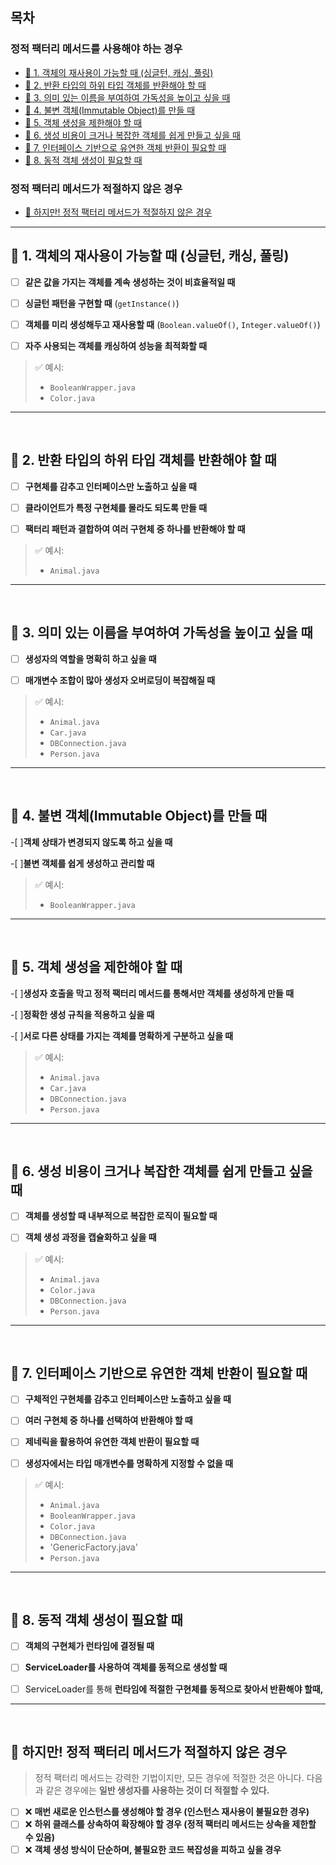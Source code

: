 
## 목차
### 정적 팩터리 메서드를 사용해야 하는 경우
- [📌 1. 객체의 재사용이 가능할 때 (싱글턴, 캐싱, 풀링)](#📌-1-객체의-재사용이-가능할-때-싱글턴-캐싱-풀링)
- [📌 2. 반환 타입의 하위 타입 객체를 반환해야 할 때](#📌-2-반환-타입의-하위-타입-객체를-반환해야-할-때)
- [📌 3. 의미 있는 이름을 부여하여 가독성을 높이고 싶을 때](#📌-3-의미-있는-이름을-부여하여-가독성을-높이고-싶을-때)
- [📌 4. 불변 객체(Immutable Object)를 만들 때](#📌-4-불변-객체immutable-object를-만들-때)
- [📌 5. 객체 생성을 제한해야 할 때](#📌-5-객체-생성을-제한해야-할-때)
- [📌 6. 생성 비용이 크거나 복잡한 객체를 쉽게 만들고 싶을 때](#📌-6-생성-비용이-크거나-복잡한-객체를-쉽게-만들고-싶을-때)
- [📌 7. 인터페이스 기반으로 유연한 객체 반환이 필요할 때](#📌-7-인터페이스-기반으로-유연한-객체-반환이-필요할-때)
- [📌 8. 동적 객체 생성이 필요할 때](#📌-8-동적-객체-생성이-필요할-때)

### 정적 팩터리 메서드가 적절하지 않은 경우

- [📌 하지만! 정적 팩터리 메서드가 적절하지 않은 경우](#📌-하지만-정적-팩터리-메서드가-적절하지-않은-경우)


---


## **📌 1. 객체의 재사용이 가능할 때 (싱글턴, 캐싱, 풀링)**


-[ ] **같은 값을 가지는 객체를 계속 생성하는 것이 비효율적일 때**

-[ ] **싱글턴 패턴을 구현할 때** (`getInstance()`)

-[ ] **객체를 미리 생성해두고 재사용할 때** (`Boolean.valueOf()`, `Integer.valueOf()`)

-[ ] **자주 사용되는 객체를 캐싱하여 성능을 최적화할 때**



> ✅ 예시:
>
> - `BooleanWrapper.java`
> - `Color.java`

---

<br>

## **📌 2. 반환 타입의 하위 타입 객체를 반환해야 할 때**

-[ ] **구현체를 감추고 인터페이스만 노출하고 싶을 때**

-[ ] **클라이언트가 특정 구현체를 몰라도 되도록 만들 때**

-[ ] **팩터리 패턴과 결합하여 여러 구현체 중 하나를 반환해야 할 때**

> ✅ 예시:
> - `Animal.java`

---

<br>

## **📌 3. 의미 있는 이름을 부여하여 가독성을 높이고 싶을 때**

-[ ] **생성자의 역할을 명확히 하고 싶을 때**

-[ ] **매개변수 조합이 많아 생성자 오버로딩이 복잡해질 때**

> ✅ 예시:
> - `Animal.java`
> - `Car.java`
> - `DBConnection.java`
> - `Person.java`

---

<br>

## **📌 4. 불변 객체(Immutable Object)를 만들 때**

-[ ]**객체 상태가 변경되지 않도록 하고 싶을 때**

-[ ]**불변 객체를 쉽게 생성하고 관리할 때**

> ✅ 예시:
> - `BooleanWrapper.java`

---

<br>

## **📌 5. 객체 생성을 제한해야 할 때**

-[ ]**생성자 호출을 막고 정적 팩터리 메서드를 통해서만 객체를 생성하게 만들 때**

-[ ]**정확한 생성 규칙을 적용하고 싶을 때**

-[ ]**서로 다른 상태를 가지는 객체를 명확하게 구분하고 싶을 때**


> ✅ 예시:
> - `Animal.java`
> - `Car.java`
> - `DBConnection.java`
> - `Person.java`

---

<br>

## **📌 6. 생성 비용이 크거나 복잡한 객체를 쉽게 만들고 싶을 때**

-[ ] **객체를 생성할 때 내부적으로 복잡한 로직이 필요할 때**

-[ ] **객체 생성 과정을 캡슐화하고 싶을 때**

> ✅ 예시:
> - `Animal.java`
> - `Color.java`
> - `DBConnection.java`
> - `Person.java`

---

<br>

## **📌 7. 인터페이스 기반으로 유연한 객체 반환이 필요할 때**

-[ ] **구체적인 구현체를 감추고 인터페이스만 노출하고 싶을 때**

-[ ] **여러 구현체 중 하나를 선택하여 반환해야 할 때**

-[ ] **제네릭을 활용하여 유연한 객체 반환이 필요할 때**

-[ ] **생성자에서는 타입 매개변수를 명확하게 지정할 수 없을 때**

> ✅ 예시:
> - `Animal.java`
> - `BooleanWrapper.java`
> - `Color.java`
> - `DBConnection.java`
> - 'GenericFactory.java'
> - `Person.java`


---

<br>

## **📌 8. 동적 객체 생성이 필요할 때**

-[ ] **객체의 구현체가 런타임에 결정될 때**

-[ ] **ServiceLoader를 사용하여 객체를 동적으로 생성할 때**

-[ ] ServiceLoader를 통해 **런타임에 적절한 구현체를 동적으로 찾아서 반환해야 할때,**

---
<br>

## **📌  하지만! 정적 팩터리 메서드가 적절하지 않은 경우**

> 정적 팩터리 메서드는 강력한 기법이지만, 모든 경우에 적절한 것은 아니다.
다음과 같은 경우에는 **일반 생성자를 사용하는 것이 더 적절할 수 있다.**
>
-[ ] ❌ **매번 새로운 인스턴스를 생성해야 할 경우 (인스턴스 재사용이 불필요한 경우)**
-[ ] ❌ **하위 클래스를 상속하여 확장해야 할 경우 (정적 팩터리 메서드는 상속을 제한할 수 있음)**
-[ ] ❌ **객체 생성 방식이 단순하며, 불필요한 코드 복잡성을 피하고 싶을 경우**
